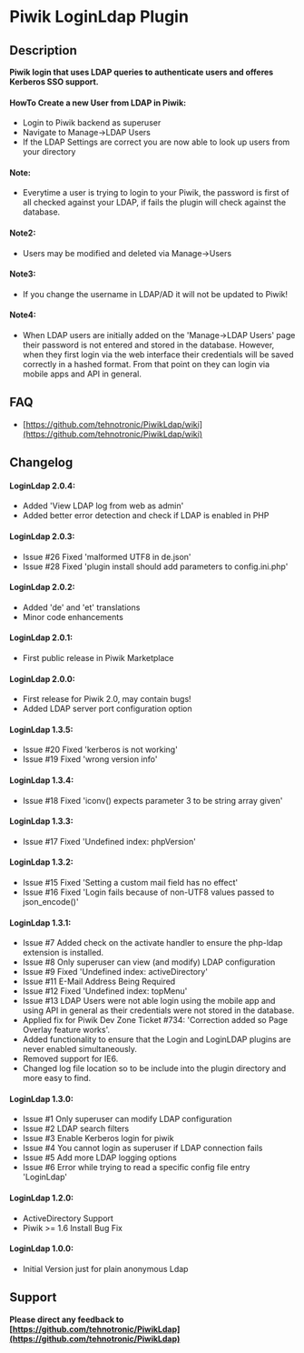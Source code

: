 # Piwik LoginLdap Plugin


## Description

**Piwik login that uses LDAP queries to authenticate users and offeres Kerberos SSO support.**

#### HowTo Create a new User from LDAP in Piwik:
* Login to Piwik backend as superuser
* Navigate to Manage->LDAP Users
* If the LDAP Settings are correct you are now able to look up users from your directory

#### Note:
* Everytime a user is trying to login to your Piwik, the password is first of all checked
against your LDAP, if fails the plugin will check against the database.

#### Note2:
* Users may be modified and deleted via Manage->Users

#### Note3:
* If you change the username in LDAP/AD it will not be updated to Piwik!

#### Note4:
* When LDAP users are initially added on the 'Manage->LDAP Users' page their password is not entered and stored in the database.
However, when they first login via the web interface their credentials will be saved correctly in a hashed format.
From that point on they can login via mobile apps and API in general.


## FAQ

* [https://github.com/tehnotronic/PiwikLdap/wiki](https://github.com/tehnotronic/PiwikLdap/wiki)


## Changelog

#### LoginLdap 2.0.4:
* Added 'View LDAP log from web as admin'
* Added better error detection and check if LDAP is enabled in PHP

#### LoginLdap 2.0.3:
* Issue #26 Fixed 'malformed UTF8 in de.json'
* Issue #28 Fixed 'plugin install should add parameters to config.ini.php'

#### LoginLdap 2.0.2:
* Added 'de' and 'et' translations
* Minor code enhancements

#### LoginLdap 2.0.1:
* First public release in Piwik Marketplace

#### LoginLdap 2.0.0:
* First release for Piwik 2.0, may contain bugs!
* Added LDAP server port configuration option

#### LoginLdap 1.3.5:
* Issue #20 Fixed 'kerberos is not working'
* Issue #19 Fixed 'wrong version info'

#### LoginLdap 1.3.4:
* Issue #18 Fixed 'iconv() expects parameter 3 to be string array given'

#### LoginLdap 1.3.3:
* Issue #17 Fixed 'Undefined index: phpVersion'

#### LoginLdap 1.3.2:
* Issue #15 Fixed 'Setting a custom mail field has no effect'
* Issue #16 Fixed 'Login fails because of non-UTF8 values passed to json_encode()'

#### LoginLdap 1.3.1:
* Issue #7 Added check on the activate handler to ensure the php-ldap extension is installed.
* Issue #8 Only superuser can view (and modify) LDAP configuration
* Issue #9 Fixed 'Undefined index: activeDirectory'
* Issue #11 E-Mail Address Being Required
* Issue #12 Fixed 'Undefined index: topMenu'
* Issue #13 LDAP Users were not able login using the mobile app and using API in general as their credentials were not stored in the database.
* Applied fix for Piwik Dev Zone Ticket #734: 'Correction added so Page Overlay feature works'.
* Added functionality to ensure that the Login and LoginLDAP plugins are never enabled simultaneously.
* Removed support for IE6.
* Changed log file location so to be include into the plugin directory and more easy to find.

#### LoginLdap 1.3.0:
* Issue #1 Only superuser can modify LDAP configuration
* Issue #2 LDAP search filters
* Issue #3 Enable Kerberos login for piwik
* Issue #4 You cannot login as superuser if LDAP connection fails
* Issue #5 Add more LDAP logging options
* Issue #6 Error while trying to read a specific config file entry 'LoginLdap'

#### LoginLdap 1.2.0:
* ActiveDirectory Support
* Piwik >= 1.6 Install Bug Fix

#### LoginLdap 1.0.0:
* Initial Version just for plain anonymous Ldap


## Support

**Please direct any feedback to [https://github.com/tehnotronic/PiwikLdap](https://github.com/tehnotronic/PiwikLdap)**
